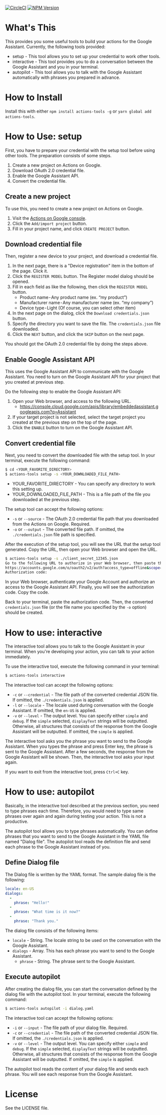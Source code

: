 [![CircleCI](https://circleci.com/gh/yoichiro/actions-tools.svg?style=svg)](https://circleci.com/gh/yoichiro/actions-tools)
[![NPM Version](https://img.shields.io/npm/v/actions-tools.svg)](https://www.npmjs.org/package/actions-tools)

# What's This

This provides you some useful tools to build your actions for the Google Assistant. Currently, the following tools provided:

* setup - This tool allows you to set up your credential to work other tools.
* interactive - This tool provides you to do a conversation between the Google Assistant and you in your terminal.
* autopilot - This tool allows you to talk with the Google Assistant automatically with phrases you prepared in advance.

# How to Install

Install this with either `npm install actions-tools -g` or `yarn global add actions-tools`.

# How to Use: setup

First, you have to prepare your credential with the setup tool before using other tools. The preparation consists of some steps.

1. Create a new project on Actions on Google.
1. Download OAuth 2.0 credential file.
1. Enable the Google Assistant API.
1. Convert the credential file.

## Create a new project

To use this, you need to create a new project on Actions on Google.

1. Visit the [Actions on Google console](https://console.actions.google.com/).
1. Click the `Add/import project` button.
1. Fill in your project name, and click `CREATE PROJECT` button.

## Download credential file

Then, register a new device to your project, and download a credential file.

1. In the next page, there is a "Device registration" item in the bottom of the page. Click it.
1. Click the `REGISTER MODEL` button. The Register model dialog should be opened.
1. Fill in each field as like the following, then click the `REGISTER MODEL` button.
   * Product name - Any product name (ex. “my product”)
   * Manufacturer name - Any manufacturer name (ex. “my company”)
   * Device type - Light (Of course, you can select other item)
1. In the next page on the dialog, click the `Download credentials.json` button.
1. Specify the directory you want to save the file. The `credentials.json` file downloaded.
1. Click the `NEXT` button, and click the `SKIP` button on the next page.

You should got the OAuth 2.0 credential file by doing the steps above.

## Enable Google Assistant API

This uses the Google Assistant API to communicate with the Google Assistant. You need to turn on the Google Assistant API for your project that you created at previous step.

Do the following step to enable the Google Assistant API:

1. Open your Web browser, and access to the following URL.
   * https://console.cloud.google.com/apis/library/embeddedassistant.googleapis.com?q=Assistant
1. If your target project is not selected, select the target project you created at the previous step on the top of the page.
1. Click the `ENABLE` button to turn on the Google Assistant API.

## Convert credential file

Next, you need to convert the downloaded file with the setup tool. In your terminal, execute the following command:

```bash
$ cd <YOUR_FAVORITE_DIRECTORY>
$ actions-tools setup -s <YOUR_DOWNLOADED_FILE_PATH>
```

* YOUR_FAVORITE_DIRECTORY - You can specify any directory to work this setting up.
* YOUR_DOWNLOADED_FILE_PATH - This is a file path of the file you downloaded at the previous step.

The setup tool can accept the following options:

* `-s` or `--source` - The OAuth 2.0 credential file path that you downloaded from the Actions on Google. Required.
* `-o` or `--output` - The converted file path. If omitted, the `./credentials.json` file path is specified.

After the execution of the setup tool, you will see the URL that the setup tool generated. Copy the URL, then open your Web browser and open the URL.

```bash
$ actions-tools setup -s ./client_secret_12345.json
Go to the following URL to authorize in your Web browser, then paste the code below:
https://accounts.google.com/o/oauth2/v2/auth?access_type=offline&scope=https%3A%2F%2Fwww.googleapis.com%2Fauth%2Fassistant-sdk-prototype&response_type=code&client_id=115...61cl.apps.googleusercontent.com&redirect_uri=urn%3Aietf%3Awg%3Aoauth%3A2.0%3Aoob
Authorization code:
```

In your Web browser, authenticate your Google Account and authorize an access to the Google Assistant API. Finally, you will see the authorization code. Copy the code.

Back to your terminal, paste the authorization code. Then, the converted `credentials.json` file (or the file name you specified by the `-o` option) should be created.

# How to use: interactive

The interactive tool allows you to talk to the Google Assistant in your terminal. When you're developing your action, you can talk to your action immediately.

To use the interactive tool, execute the following command in your terminal:

```bash
$ actions-tools interactive
```

The interactive tool can accept the following options:

* `-c` or `--credential` - The file path of the converted credential JSON file. If omitted, the `./credentials.json` is applied.
* `-l` or `--locale` - The locale used during conversation with the Google Assistant. If omitted, the `en-US` is applied.
* `-v` or `--level` - The output level. You can specify either `simple` and `debug`. If the `simple` selected, `displayText` strings will be outputted. Otherwise, all structures that consists of the response from the Google Assistant will be outputted. If omitted, the `simple` is applied.

The interactive tool asks you the phrase you want to send to the Google Assistant. When you types the phrase and press Enter key, the phrase is sent to the Google Assistant. After a few seconds, the response from the Google Assistant will be shown. Then, the interactive tool asks your input again.

If you want to exit from the interactive tool, press `Ctrl+C` key.

# How to use: autopilot

Basically, in the interactive tool described at the previous section, you need to type phrases each time. Therefore, you would need to type same phrases over again and again during testing your action. This is not a productive.

The autopilot tool allows you to type phrases automatically. You can define phrases that you want to send to the Google Assistant in the YAML file named "Dialog file". The autopilot tool reads the definition file and send each phrase to the Google Assistant instead of you.

## Define Dialog file

The Dialog file is written by the YAML format. The sample dialog file is the following:

```yaml
locale: en-US
dialogs:
  -
    phrase: "Hello!"
  -
    phrase: "What time is it now?"
  -
    phrase: "Thank you."
```

The dialog file consists of the following items:

* `locale` - String. The locale string to be used on the conversation with the Google Assistant.
* `dialogs` - Array. This has each phrase you want to send to the Google Assistant.
  * `phrase` - String. The phrase sent to the Google Assistant.

## Execute autopilot

After creating the dialog file, you can start the conversation defined by the dialog file with the autopilot tool. In your terminal, execute the following command:

```bash
$ actions-tools autopilot -i dialog.yaml
```

The interactive tool can accept the following options:

* `-i` or `--input` - The file path of your dialog file. Required.
* `-c` or `--credential` - The file path of the converted credential JSON file. If omitted, the `./credentials.json` is applied.
* `-v` or `--level` - The output level. You can specify either `simple` and `debug`. If the `simple` selected, `displayText` strings will be outputted. Otherwise, all structures that consists of the response from the Google Assistant will be outputted. If omitted, the `simple` is applied.

The autopilot tool reads the content of your dialog file and sends each phrase. You will see each response from the Google Assistant.

# License

See the LICENSE file.
